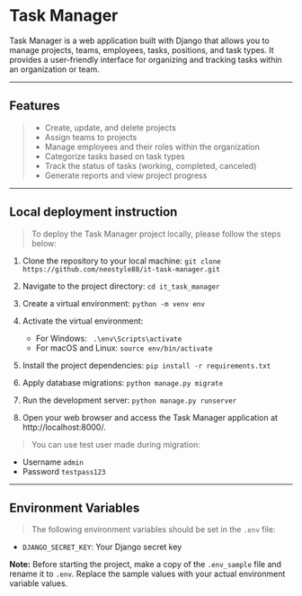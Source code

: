 # Task Manager

Task Manager is a web application built with Django that allows you to manage projects,
teams, employees, tasks, positions, and task types.
It provides a user-friendly interface for organizing and tracking tasks within an organization or team.

---

## Features

>- Create, update, and delete projects
>- Assign teams to projects
>- Manage employees and their roles within the organization
>- Categorize tasks based on task types
>- Track the status of tasks (working, completed, canceled)
>- Generate reports and view project progress

---

## Local deployment instruction

>To deploy the Task Manager project locally, please follow the steps below:

1. Clone the repository to your local machine:
   ```git clone https://github.com/neostyle88/it-task-manager.git```

2. Navigate to the project directory:
   ```cd it_task_manager```

3. Create a virtual environment:
   ```python -m venv env```

4. Activate the virtual environment:
   - For Windows:
   ``` .\env\Scripts\activate```
   - For macOS and Linux:
   ```source env/bin/activate```

5. Install the project dependencies:
   ```pip install -r requirements.txt```

6. Apply database migrations:
   ```python manage.py migrate```

7. Run the development server:
   ```python manage.py runserver```

8. Open your web browser and access the Task Manager application at http://localhost:8000/.

> You can use test user made during migration:

   - Username ```admin```
   - Password ```testpass123```

---
## Environment Variables

>The following environment variables should be set in the `.env` file:

- `DJANGO_SECRET_KEY`: Your Django secret key

**Note:** Before starting the project, make a copy of the `.env_sample` file and rename it to `.env`. Replace the sample values with your actual environment variable values.